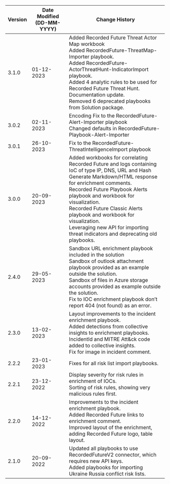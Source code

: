 | **Version** | **Date Modified (DD-MM-YYYY)** | **Change History**                          |
|-------------|--------------------------------|---------------------------------------------|
| 3.1.0       |  01-12-2023                    | Added Recorded Future Threat Actor Map workbook<br/> Added RecordedFuture-ThreatMap-Importer playbook.<br/> Added RecordedFuture-ActorThreatHunt-IndicatorImport playbook.<br/> Added 4 analytic rules to be used for Recorded Future Threat Hunt. <br/> Documentation update.<br/> Removed 6 deprecated playbooks from Solution package. |
| 3.0.2       | 02-11-2023                     | Encoding Fix to the RecordedFuture-Alert-Importer playbook<br/> Changed defaults in RecordedFuture-Playbook-Alert-Importer |
| 3.0.1       | 26-10-2023                     | Fix to the RecordedFuture-ThreatIntelligenceImport playbook  |
| 3.0.0       | 20-09-2023                     | Added workbooks for correlating Recorded Future and logs containing IoC of type IP, DNS, URL and Hash <br/> Generate Markdown/HTML response for enrichment comments.<br/> Recorded Future Playbook Alerts playbook and  workbook for visualization.<br/> Recorded Future Classic Alerts playbook and workbook for visualization.<br/> Leveraging new API for importing threat indicators and deprecating old playbooks. | 
| 2.4.0       | 29-05-2023                     | Sandbox URL enrichment playbook included in the solution <br/> Sandbox of outlook attachment playbook provided as an example outside the solution. <br/> Sandbox of files in Azure storage accounts provided as example outside the solution. <br/> Fix to IOC enrichment playbook don’t report 404 (not found) as an error. |
| 2.3.0       | 13-02-2023                     | Layout improvements to the incident enrichment playbook. <br/>Added detections from collective insights to enrichment playbooks.<br/>IncidentId and MITRE Att&ck code added to collective insights.<br/>Fix for image in incident comment. |
| 2.2.2       | 23-01-2023                     | Fixes for all risk list import playbooks. |
| 2.2.1       | 23-12-2022                     | Display severity for risk rules in enrichment of IOCs.<br/>Sorting of risk rules, showing very malicious rules first. |
| 2.2.0       | 14-12-2022                     | Improvements to the incident enrichment playbook.<br/>Added Recorded Future links to enrichment comment.<br/> Improved layout of the enrichment, adding Recorded Future logo, table layout. |
| 2.1.0       | 20-09-2022                     | Updated all playbooks to use RecordedFutureV2 connector, which requires new API keys. <br/>Added playbooks for importing Ukraine Russia conflict risk lists. |
